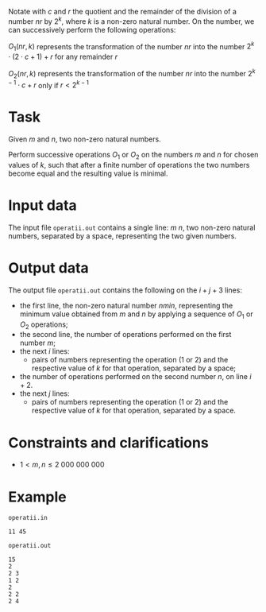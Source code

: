 
Notate with $c$ and $r$ the quotient and the remainder of the division of a number $nr$ by $2^k$, where $k$ is a non-zero natural number. On the number, we can successively perform the following operations:

$O_1(nr, k)$ represents the transformation of the number $nr$ into the number $2^k \cdot (2 \cdot c + 1) + r$ for any remainder $r$

$O_2(nr, k)$ represents the transformation of the number $nr$ into the number $2^{k-1} \cdot c + r$ only if $r < 2^{k-1}$

# Task

Given $m$ and $n$, two non-zero natural numbers.

Perform successive operations $O_1$ or $O_2$ on the numbers $m$ and $n$ for chosen values of $k$, such that after a finite number of operations the two numbers become equal and the resulting value is minimal.

# Input data

The input file `operatii.out` contains a single line: $m \ n$, two non-zero natural numbers, separated by a space, representing the two given numbers.

# Output data

The output file `operatii.out` contains the following on the $i+j+3$ lines:

* the first line, the non-zero natural number $nmin$, representing the minimum value obtained from $m$ and $n$ by applying a sequence of $O_1$ or $O_2$ operations;
* the second line, the number of operations performed on the first number $m$;
* the next $i$ lines:
   * pairs of numbers representing the operation ($1$ or $2$) and the respective value of $k$ for that operation, separated by a space;
* the number of operations performed on the second number $n$, on line $i+2$.
* the next $j$ lines:
   * pairs of numbers representing the operation ($1$ or $2$) and the respective value of $k$ for that operation, separated by a space.

# Constraints and clarifications

* $1 < m,n \leq 2 \ 000 \ 000 \ 000$

# Example

`operatii.in`
```
11 45
```

`operatii.out`
```
15
2
2 3
1 2
2
2 2
2 4
```
